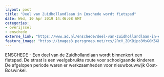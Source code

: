 ```yaml
---
layout: post
title: "Deel van Zuidhollandlaan in Enschede wordt fietspad"
date: Wed, 10 Apr 2019 14:46:08 GMT
categories: 
- overijssel 
- enschede 
externe_link: "https://www.ad.nl/enschede/deel-van-zuidhollandlaan-in-enschede-wordt-fietspad~ae56ab36d/"
feature_image: "https://images3.persgroep.net/rcs/2RcV_ZOKBipo3MsG0K5GBDJlRm8/diocontent/145245528/_fitwidth/400/?appId=21791a8992982cd8da851550a453bd7f&quality=0.7"
---
```


ENSCHEDE - Een deel van de Zuidhollandlaan wordt binnenkort een fietspad. De straat is een veelgebruikte route voor schoolgaande kinderen. De afgelopen periode waren er werkzaamheden voor nieuwbouwwijk Oost-Boswinkel.
